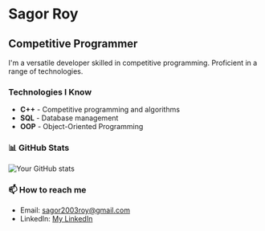 # Sagor Roy

## Competitive Programmer

I'm a versatile developer skilled in competitive programming. Proficient in a range of technologies.

### Technologies I Know
- **C++** - Competitive programming and algorithms
- **SQL** - Database management
- **OOP** - Object-Oriented Programming

### 📊 GitHub Stats
![Your GitHub stats](https://github-readme-stats.vercel.app/api?username=sagorroy2003&show_icons=true&theme=radical)

### 📫 How to reach me
- Email: [sagor2003roy@gmail.com](mailto:sagor2003roy@gmail.com)
- LinkedIn: [My LinkedIn]([https://linkedin.com/in/yourprofile](https://www.linkedin.com/in/sagor-roy-3a5417249/))
